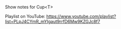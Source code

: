 Show notes for Cup&lt;T>

Playlist on YouTube: https://www.youtube.com/playlist?list=PLpJ4CYmR_mYIgaut9rrfD6Mw9KZGJc8f7
